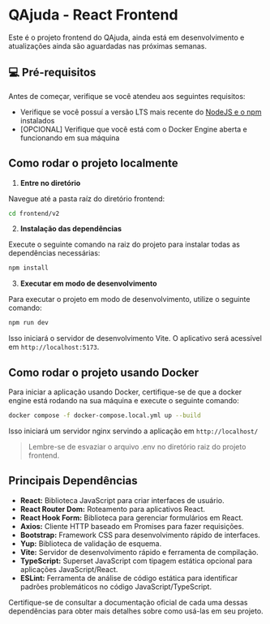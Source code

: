 
# QAjuda - React Frontend

Este é o projeto frontend do QAjuda, ainda está em desenvolvimento e atualizações ainda são aguardadas nas próximas semanas.


## 💻 Pré-requisitos

Antes de começar, verifique se você atendeu aos seguintes requisitos:

- Verifique se você possuí a versão LTS mais recente do [NodeJS e o npm](https://nodejs.org/en/learn/getting-started/introduction-to-nodejs) instalados
- [OPCIONAL] Verifique que você está com o Docker Engine aberta e funcionando em sua máquina

## Como rodar o projeto localmente
1. **Entre no diretório**

Navegue até a pasta raíz do diretório frontend:

```bash
cd frontend/v2
```

2. **Instalação das dependências** 

Execute o seguinte comando na raiz do projeto para instalar todas as dependências necessárias:

```bash
npm install
``` 

3. **Executar em modo de desenvolvimento** 

Para executar o projeto em modo de desenvolvimento, utilize o seguinte comando:

```bash
npm run dev
```
Isso iniciará o servidor de desenvolvimento Vite. O aplicativo será acessível em `http://localhost:5173`. 


## Como rodar o projeto usando Docker

Para iniciar a aplicação usando Docker, certifique-se de que a docker engine está rodando na sua máquina e execute o seguinte comando:

```bash
docker compose -f docker-compose.local.yml up --build
``` 

Isso iniciará um servidor nginx servindo a aplicação em `http://localhost/`

> Lembre-se de esvaziar o arquivo .env no diretório raiz do projeto frontend.

## Principais Dependências 
- **React:**  Biblioteca JavaScript para criar interfaces de usuário. 
- **React Router Dom:**  Roteamento para aplicativos React. 
- **React Hook Form:**  Biblioteca para gerenciar formulários em React. 
- **Axios:**  Cliente HTTP baseado em Promises para fazer requisições. 
- **Bootstrap:**  Framework CSS para desenvolvimento rápido de interfaces. 
- **Yup:**  Biblioteca de validação de esquema. 
- **Vite:**  Servidor de desenvolvimento rápido e ferramenta de compilação. 
- **TypeScript:**  Superset JavaScript com tipagem estática opcional para aplicações JavaScript/React. 
- **ESLint:**  Ferramenta de análise de código estática para identificar padrões problemáticos no código JavaScript/TypeScript.

Certifique-se de consultar a documentação oficial de cada uma dessas dependências para obter mais detalhes sobre como usá-las em seu projeto.
